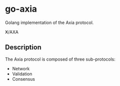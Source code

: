 # go-axia

Golang implementation of the Axia protocol.

Ӿ/AXA

## Description

The Axia protocol is composed of three sub-protocols:

- Network
- Validation
- Consensus
